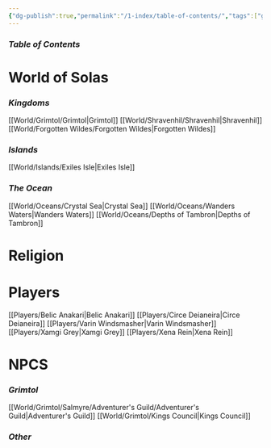 ```yaml
---
{"dg-publish":true,"permalink":"/1-index/table-of-contents/","tags":["gardenEntry"]}
---
```


### *Table of Contents*

# World of Solas
### *Kingdoms*
[[World/Grimtol/Grimtol\|Grimtol]]
[[World/Shravenhil/Shravenhil\|Shravenhil]]
[[World/Forgotten Wildes/Forgotten Wildes\|Forgotten Wildes]]
### *Islands*
[[World/Islands/Exiles Isle\|Exiles Isle]]
### *The Ocean*
[[World/Oceans/Crystal Sea\|Crystal Sea]]
[[World/Oceans/Wanders Waters\|Wanders Waters]]
[[World/Oceans/Depths of Tambron\|Depths of Tambron]]

# Religion

# Players
[[Players/Belic Anakari\|Belic Anakari]]
[[Players/Circe Deianeira\|Circe Deianeira]]
[[Players/Varin Windsmasher\|Varin Windsmasher]]
[[Players/Xamgi Grey\|Xamgi Grey]]
[[Players/Xena Rein\|Xena Rein]]

# NPCS
### *Grimtol*
[[World/Grimtol/Salmyre/Adventurer's Guild/Adventurer's Guild\|Adventurer's Guild]]
[[World/Grimtol/Kings Council\|Kings Council]]
### *Other*

